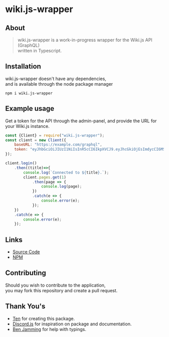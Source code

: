 # wiki.js-wrapper

## About
> wiki.js-wrapper is a work-in-progress wrapper for the Wiki.js API (GraphQL)<br>
> written in Typescript.

## Installation
wiki.js-wrapper doesn't have any dependencies, <br>
and is available through the node package manager
```
npm i wiki.js-wrapper
```

## Example usage
Get a token for the API through the admin-panel, and provide the URL for your Wiki.js instance.
```js
const {Client} = require("wiki.js-wrapper");
const client = new Client({
    baseURL: "https://example.com/graphql",
    token: "eyJhbGciOiJIUzI1NiIsInR5cCI6IkpXVCJ9.eyJhcGkiOjEsImdycCI6MSwiaWF0IjoxNjQ5MjAzMjAwLCJleHAiOjE2ODA3MzkyMDAsImF1ZCI6InVybjp3aWtpLmpzIiwiaXNzIjoidXJuOndpa2kuanMiLCJ0eXBlIjoiZmFrZS1hc3MtdG9rZW4ifQ.FEWmrlsNrmbf9ESIgOhECNB_N9wRofUbM6UYLGpUrlw"
});

client.login()
    .then((title)=>{
        console.log(`Connected to ${title}.`);
        client.pages.get(1)
            .then(page => {
                console.log(page);
            })
            .catch(e => {
                console.error(e);    
            });
    })
    .catch(e => {
        console.error(e);
    });
```

## Links
- [Source Code](https://github.com/TenDRILLL/wiki.js-wrapper)
- [NPM](https://www.npmjs.com/package/wiki.js-wrapper)

## Contributing
Should you wish to contribute to the application,<br>
you may fork this repository and create a pull request.

## Thank You's
- [Ten](https://github.com/TenDRILLL) for creating this package.
- [Discord.js](https://discord.js.org/) for inspiration on package and documentation.
- [Ben Jamming](https://github.com/BenjammingKirby) for help with typings.